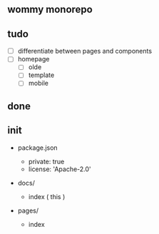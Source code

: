 

















wommy monorepo
-

tudo
--

- [ ] differentiate between pages and components
- [ ] homepage
	- [ ] olde
	- [ ] template
	- [ ] mobile

done
--

init
---

- package.json
	- private: true
	- license: 'Apache-2.0'

- docs/
	- index ( this )

- pages/
	- index


















